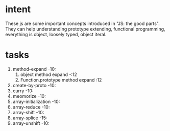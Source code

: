 # intent
These js are some important concepts introduced in "JS: the good parts". They can help understanding prototype extending, functional programming, everything is object, loosely typed, object iteral.

# tasks
1. method-expand -10:
	1. object method expand -:12
	2. Function.prototype method expand :12
2. create-by-proto -10:
3. curry -10:
4. meomorize -10:
5. array-initialization -10:
6. array-reduce -10:
7. array-shift -10:
8. array-splice -15:
9. array-unshift -10: